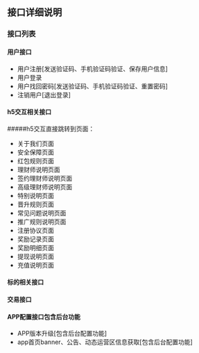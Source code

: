 ## 接口详细说明


### 接口列表


#### 用户接口

* 用户注册[发送验证码、手机验证码验证、保存用户信息]
* 用户登录
* 用户找回密码[发送验证码、手机验证码验证、重置密码]
* 注销用户[退出登录]

#### h5交互相关接口
#####h5交互直接跳转到页面：
* 关于我们页面 
* 安全保障页面
* 红包规则页面
* 理财师说明页面
* 签约理财师说明页面
* 高级理财师说明页面
* 特别说明页面
* 晋升规则页面
* 常见问题说明页面
* 推广规则说明页面
* 注册协议页面
* 奖励记录页面
* 奖励明细页面
* 提现说明页面
* 充值说明页面


#### 标的相关接口


#### 交易接口




#### APP配置接口包含后台功能

* APP版本升级[包含后台配置功能]
* app首页banner、公告、动态运营区信息获取[包含后台配置功能]



